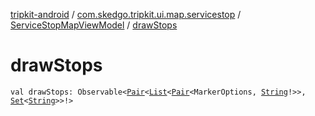 [tripkit-android](../../index.md) / [com.skedgo.tripkit.ui.map.servicestop](../index.md) / [ServiceStopMapViewModel](index.md) / [drawStops](./draw-stops.md)

# drawStops

`val drawStops: Observable<`[`Pair`](https://kotlinlang.org/api/latest/jvm/stdlib/kotlin/-pair/index.html)`<`[`List`](https://kotlinlang.org/api/latest/jvm/stdlib/kotlin.collections/-list/index.html)`<`[`Pair`](https://kotlinlang.org/api/latest/jvm/stdlib/kotlin/-pair/index.html)`<MarkerOptions, `[`String`](https://kotlinlang.org/api/latest/jvm/stdlib/kotlin/-string/index.html)`!>>, `[`Set`](https://kotlinlang.org/api/latest/jvm/stdlib/kotlin.collections/-set/index.html)`<`[`String`](https://kotlinlang.org/api/latest/jvm/stdlib/kotlin/-string/index.html)`>>!>`